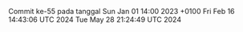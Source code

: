 Commit ke-55 pada tanggal Sun Jan 01 14:00 2023 +0100
Fri Feb 16 14:43:06 UTC 2024
Tue May 28 21:24:49 UTC 2024
